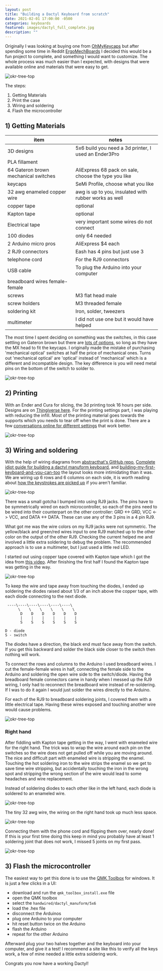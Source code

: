 ```yaml
---
layout: post
title: "Building a Dactyl Keyboard from scratch"
date: 2021-02-01 17:00:00 -0500
categories: keyboards
featured: images/dactyl_full_complete.jpg
description: ""
---
```


Originally I was looking at buying one from [OhMyKeycaps][ohmykeycaps] but after spending some time in Reddit [ErgoMechBoards][reddit_ergo] I decided this would be a fun project to complete, and something I would want to customize. The whole process was much easier than I expected, with designs that were available online and materials that were easy to get.

![okr-tree-top](images/dactyl_full_complete.jpg)


The steps:
1. Getting Materials
1. Print the case
1. Wiring and soldering
1. Flash the microcontroller


## 1) Getting Materials

| item | notes |
| --- | --- |
| 3D designs                            | 5x6 build you need a 3d printer, I used an Ender3Pro |
| PLA fillament                         | |
| 64 Gateron brown mechanical switches  | AliExpress 68 pack on sale, choose the type you like |
| keycaps                               | SeMi Profile, choose what you like |
| 32 awg enameled copper wire           | awg is up to you, insulated with rubber works as well |
| copper tape                           | optional |
| Kapton tape                           | optional |
| Electrical tape                         | very important some wires do not connect |
| 100 diodes                            | only 64 needed |
| 2 Arduino micro pros                  | AliExpress $4 each |
| 2 RJ9 connectors                      | Eash has 4 pins but just use 3 |
| telephone cord                        | For the RJ9 connectors |
| USB cable                             | To plug the Arduino into your computer |
| breadboard wires female-female        | |
| screws                                | M3 flat head male |
| screw holders                         | M3 threaded female |
| soldering kit                         | Iron, solder, tweezers |
| multimeter                            | I did not use one but it would have helped |


The most time I spent deciding on something was the switches, in this case settling on Gateron brown but there are [lots of options][switch_type], so long as they have the MX head to fit the keycaps. I originally made the mistake of purchasing 'mechanical optical' switches at half the price of mechanical ones. Turns out 'mechanical optical' are 'optical' instead of 'mechanical' which is a different and incompatible design. The key difference is you will need metal pins on the bottom of the switch to solder to.

![okr-tree-top](images/dactyl_switches.jpg)

## 2) Printing

With an Ender and Cura for slicing, the 3d printing took 16 hours per side. Designs are on [Thingiverse here][3d_designs]. For the printing settings part, I was playing with reducing the infill. Most of the printing material goes towards the supports which you needs to tear off when the print is done. There are a few [conversations online for different settings][printing_settings] that work better.

![okr-tree-top](images/dactyl_left_printing.png)

## 3) Wiring and soldering

With the help of wiring diagrams from [abstracthat's GitHub repo][abstracthat], [Complete idiot guide for building a dactyl manuform keyboard][dactyl_guide], and [building-my-first-keyboard-and-you-can-too][building-my-first-keyboard-and-you-can-too] the layout looks more intimidating than it was. We are wiring up 6 rows and 6 columns on each side, it is worth reading about [how the keystrokes are picked up][key_matrix] if you aren't familiar.

![okr-tree-top](images/dactyl_wiring_guide.jpeg)

There was a small gotcha I bumped into using RJ9 jacks. The pins have to be symmetrically wired on each microcontroller, so each of the pins need to be wired into their counterpart on the other controller: GRD <-> GRD, VCC <-> VCC, and DATA <-> DATA. These can use any of the 3 pins in a 4 pin RJ9.

What got me was the wire colors on my RJ9 jacks were not symmetric. The yellow/black and green/red wires input to one RJ9 matched up to the other color on the output of the other RJ9. Checking the current helped me and involved a little extra soldering to debug the problem. The recommended approach is to use a multimeter, but I just used a little red LED.

I started out using copper tape covered with Kapton tape which I got the idea from [this video][wiring_1]. After finishing the first half I found the Kapton tape was getting in the way.

![okr-tree-top](images/dactyl_copper_tape.jpg)

To keep the wire and tape away from touching the diodes, I ended up soldering the diodes raised about 1/3 of an inch above the copper tape, with each diode connecting to the next diode.


```
 ----\----\----\----\----\----\
      \    \    \    \    \    \
       D    D    D    D    D    D
       |    |    |    |    |    |
       S    S    S    S    S    S

D - diode
S - switch
```

The diodes have a direction, the black end must face away from the switch. If you get this backward and solder the black side closer to the switch then nothing will work.

To connect the rows and columns to the Arduino I used breadboard wires. I cut the female-female wires in half, connecting the female side to the Arduino and soldering the open wire side to the switch/diode. Having the breadboard female connectors came in handy when I messed up the RJ9 wiring, I only had to reconnect the breadboard wire instead of re-soldering. If I was to do it again I would just solder the wires directly to the Arduino.

For each of the RJ9 to breadboard soldering joints, I covered them with a little electrical tape. Having these wires exposed and touching another wire would cause problems.

![okr-tree-top](images/dactyl_left_complete.jpg)

### Right hand

After fiddling with Kapton tape getting in the way, I went with enameled wire for the right hand. The trick was to wrap the wire around each pin on the switches so the wire does not get pulled off while you are moving around. The nice and difficult part with enameled wire is stripping the enamel. Touching the hot soldering iron to the wire strips the enamel so we get to save time wire stripping, but accidentally touching the iron in the wrong spot and stripping the wrong section of the wire would lead to some headaches and wire replacement.

Instead of soldering diodes to each other like in the left hand, each diode is soldered to an enameled wire.

![okr-tree-top](images/dactyl_copper_wire.jpg)

The tiny 32 awg wire, the wiring on the right hand took up much less space.

![okr-tree-top](images/dactyl_right_complete.jpg)

Connecting them with the phone cord and flipping them over, nearly done! If this is your first time doing this keep in mind you probably have at least 1 soldering joint that does not work, I missed 5 joints on my first pass.

![okr-tree-top](images/dactyl_full_complete.jpg)

## 3) Flash the microcontroller

The easiest way to get this done is to use the [QMK Toolbox][qmk_toolbox] for windows. It is just a few clicks in a UI:
 - download and run the `qmk_toolbox_install.exe` file
 - open the QMK toolbox
 - select the `handwired/dactyl_manuform/5x6`
 - load the .hex file
 - disconnect the Arduinos
 - plug one Arduino to your computer
 - hit reset button twice on the Arduino
 - flash the Arduino
 - repeat for the other Arduino

Afterward plug your two halves together and the keyboard into your computer, and give it a test! I recommend a site like this to verify all the keys work, a few of mine needed a little extra soldering work.

Congrats you now have a working Dactyl!

[key_matrix]: https://beta.docs.qmk.fm/developing-qmk/for-a-deeper-understanding/how_a_matrix_works
[dactyl_video]: https://www.youtube.com/watch?v=uk3A41U0iO4
[3d_designs]: https://www.thingiverse.com/thing:2666676/files?fbclid=IwAR3dL8Tap8NsdWcA5ilGTzswn1ULV8lPSfX48h26djx8e2-lwZuWR2mg2i8
[reddit_ergo]: https://www.reddit.com/r/ErgoMechKeyboards
[ohmykeycaps]: https://ohkeycaps.com/products/built-to-order-dactyl-manuform-keyboard
[switch_type]: https://dygma.com/blogs/stories/the-ultimate-guide-to-mechanical-keyboard-switches-for-2019
[printing_settings]: https://github.com/adereth/dactyl-keyboard/issues/52
[qmk_toolbox]: https://github.com/qmk/qmk_toolbox/releases

[dactyl_guide]: https://medium.com/swlh/complete-idiot-guide-for-building-a-dactyl-manuform-keyboard-53454845b065
[abstracthat]: https://github.com/abstracthat/dactyl-manuform
[building-my-first-keyboard-and-you-can-too]: https://sachee.medium.com/building-my-first-keyboard-and-you-can-too-512c0f8a4c5f
[wiring_1]: https://www.youtube.com/watch?v=dWC_8BOArzc
